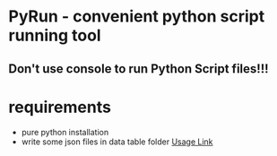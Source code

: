 PyRun - convenient python script running tool
===============================================
Don't use console to run Python Script files!!!
----------------------------------------------
# requirements
- pure python installation
- write some json files in data table folder
[Usage Link](https://madplayer.github.io/application/PyRun/)
